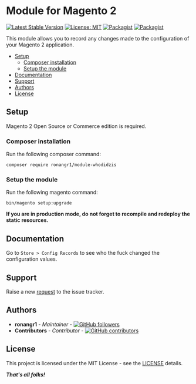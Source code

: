 # Module for Magento 2

[![Latest Stable Version](https://img.shields.io/packagist/v/ronangr1/module-whodidzis.svg?style=flat-square)](https://packagist.org/packages/ronangr1/module-whodidzis)
[![License: MIT](https://img.shields.io/github/license/ronangr1/m2-whodidzis.svg?style=flat-square)](./LICENSE)
[![Packagist](https://img.shields.io/packagist/dt/ronangr1/module-whodidzis.svg?style=flat-square)](https://packagist.org/packages/ronangr1/module-whodidzis/stats)
[![Packagist](https://img.shields.io/packagist/dm/ronangr1/module-whodidzis.svg?style=flat-square)](https://packagist.org/packages/ronangr1/module-whodidzis/stats)

This module allows you to record any changes made to the configuration of your Magento 2 application.

- [Setup](#setup)
    - [Composer installation](#composer-installation)
    - [Setup the module](#setup-the-module)
- [Documentation](#documentation)
- [Support](#support)
- [Authors](#authors)
- [License](#license)

## Setup

Magento 2 Open Source or Commerce edition is required.

###  Composer installation

Run the following composer command:

```
composer require ronangr1/module-whodidzis
```

### Setup the module

Run the following magento command:

```
bin/magento setup:upgrade
```

**If you are in production mode, do not forget to recompile and redeploy the static resources.**

## Documentation

Go to `Store > Config Records` to see who the fuck changed the configuration values.

## Support

Raise a new [request](https://github.com/ronangr1/M2-whodidzis/issues) to the issue tracker.

## Authors

- **ronangr1** - *Maintainer* - [![GitHub followers](https://img.shields.io/github/followers/ronangr1.svg?style=social)](https://github.com/ronangr1)
- **Contributors** - *Contributor* - [![GitHub contributors](https://img.shields.io/github/contributors/ronangr1/m2-whodidzis.svg?style=flat-square)](https://github.com/ronangr1/M2-whodidzis/graphs/contributors)

## License

This project is licensed under the MIT License - see the [LICENSE](./LICENSE) details.

***That's all folks!***
